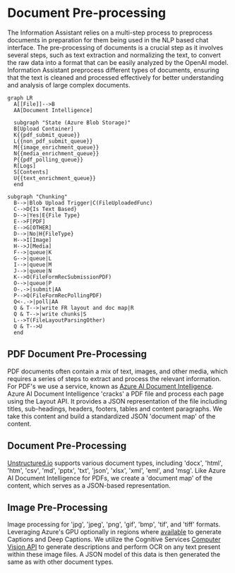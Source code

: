 # Document Pre-processing
The Information Assistant relies on a multi-step process to preprocess documents in preparation for them being used in the NLP based chat interface. 
The pre-processing of documents is a crucial step as it involves several steps, such as text extraction and normalizing the text, to convert the raw data into a format that can be easily analyzed by the OpenAI model. Information Assistant preprocess different types of documents, ensuring that the text is cleaned and processed effectively for better understanding and analysis of large complex documents.

```mermaid
graph LR
  A[[File]]-->B
  AA[Document Intelligence]

  subgraph "State (Azure Blob Storage)"
  B[Upload Container]
  K{{pdf_submit_queue}}
  L{{non_pdf_submit_queue}}
  M{{image_enrichment_queue}}
  N{{media_enrichment_queue}}
  P{{pdf_polling_queue}}
  R[Logs]
  S[Contents]
  U{{text_enrichment_queue}}
  end

subgraph "Chunking"
  B-->|Blob Upload Trigger|C(FileUploadedFunc)
  C-->D{Is Text Based}
  D-->|Yes|E{File Type}
  E-->F[PDF]
  E-->G[OTHER]
  D-->|No|H{FileType}
  H-->I[Image]
  H-->J[Media]
  F-->|queue|K
  G-->|queue|L
  I-->|queue|M
  J-->|queue|N
  K-->O(FileFormRecSubmissionPDF)
  O-->|queue|P
  O-.->|submit|AA
  P-->Q(FileFormRecPollingPDF)
  Q<-.->|poll|AA
  Q & T-->|write FR layout and doc map|R
  Q & T-->|write chunks|S
  L-->T(FileLayoutParsingOther)
  Q & T-->U
  end

```

## PDF Document Pre-Processing

PDF documents often contain a mix of text, images, and other media, which requires a series of steps to extract and process the relevant information.
For PDF's we use a service, known as [Azure AI Document Intelligence](https://learn.microsoft.com/en-us/azure/ai-services/document-intelligence/overview?view=doc-intel-3.1.0). Azure AI Document Intelligence 'cracks' a PDF file and process each page using the Layout API. It provides a JSON representation of the file including titles, sub-headings, headers, footers, tables and content paragraphs. We take this content and build a standardized JSON 'document map' of the content.

## Document Pre-Processing

[Unstructured.io](https://unstructured.io/) supports various document types, including 'docx', 'html', 'htm', 'csv', 'md', 'pptx', 'txt', 'json', 'xlsx', 'xml', 'eml', and 'msg'. Like Azure AI Document Intelligence for PDFs, we create a 'document map' of the content, which serves as a JSON-based representation.

## Image Pre-Processing

Image processing for 'jpg', 'jpeg', 'png', 'gif', 'bmp', 'tif', and 'tiff' formats. Leveraging Azure's GPU optionally in regions where [available](https://learn.microsoft.com/en-us/azure/container-instances/container-instances-region-availability) to generate Captions and Deep Captions. We utilize the Cognitive Services [Computer Vision API](https://azure.microsoft.com/en-us/resources/cloud-computing-dictionary/what-is-computer-vision/?ef_id=_k_f4f6deceb1b41be24ecebbf7bfa0a48b_k_&OCID=AIDcmme9zx2qiz_SEM__k_f4f6deceb1b41be24ecebbf7bfa0a48b_k_&msclkid=f4f6deceb1b41be24ecebbf7bfa0a48b#object-classification) to generate descriptions and perform OCR on any text present within these image files. A JSON model of this data is then generated the same as with other document types.

